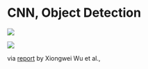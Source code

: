 # CNN, Object Detection



![](../../../.gitbook/assets/image%20%28227%29.png)

![](../../../.gitbook/assets/image%20%28228%29.png)

 via [report](https://arxiv.org/pdf/1908.03673v1.pdf) by Xiongwei Wu et al.,

